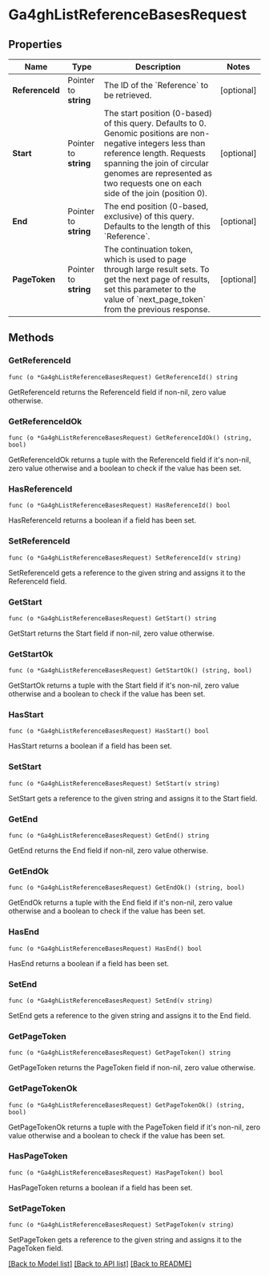 # Ga4ghListReferenceBasesRequest

## Properties

Name | Type | Description | Notes
------------ | ------------- | ------------- | -------------
**ReferenceId** | Pointer to **string** | The ID of the &#x60;Reference&#x60; to be retrieved. | [optional] 
**Start** | Pointer to **string** | The start position (0-based) of this query. Defaults to 0. Genomic positions are non-negative integers less than reference length. Requests spanning the join of circular genomes are represented as two requests one on each side of the join (position 0). | [optional] 
**End** | Pointer to **string** | The end position (0-based, exclusive) of this query. Defaults to the length of this &#x60;Reference&#x60;. | [optional] 
**PageToken** | Pointer to **string** | The continuation token, which is used to page through large result sets. To get the next page of results, set this parameter to the value of &#x60;next_page_token&#x60; from the previous response. | [optional] 

## Methods

### GetReferenceId

`func (o *Ga4ghListReferenceBasesRequest) GetReferenceId() string`

GetReferenceId returns the ReferenceId field if non-nil, zero value otherwise.

### GetReferenceIdOk

`func (o *Ga4ghListReferenceBasesRequest) GetReferenceIdOk() (string, bool)`

GetReferenceIdOk returns a tuple with the ReferenceId field if it's non-nil, zero value otherwise
and a boolean to check if the value has been set.

### HasReferenceId

`func (o *Ga4ghListReferenceBasesRequest) HasReferenceId() bool`

HasReferenceId returns a boolean if a field has been set.

### SetReferenceId

`func (o *Ga4ghListReferenceBasesRequest) SetReferenceId(v string)`

SetReferenceId gets a reference to the given string and assigns it to the ReferenceId field.

### GetStart

`func (o *Ga4ghListReferenceBasesRequest) GetStart() string`

GetStart returns the Start field if non-nil, zero value otherwise.

### GetStartOk

`func (o *Ga4ghListReferenceBasesRequest) GetStartOk() (string, bool)`

GetStartOk returns a tuple with the Start field if it's non-nil, zero value otherwise
and a boolean to check if the value has been set.

### HasStart

`func (o *Ga4ghListReferenceBasesRequest) HasStart() bool`

HasStart returns a boolean if a field has been set.

### SetStart

`func (o *Ga4ghListReferenceBasesRequest) SetStart(v string)`

SetStart gets a reference to the given string and assigns it to the Start field.

### GetEnd

`func (o *Ga4ghListReferenceBasesRequest) GetEnd() string`

GetEnd returns the End field if non-nil, zero value otherwise.

### GetEndOk

`func (o *Ga4ghListReferenceBasesRequest) GetEndOk() (string, bool)`

GetEndOk returns a tuple with the End field if it's non-nil, zero value otherwise
and a boolean to check if the value has been set.

### HasEnd

`func (o *Ga4ghListReferenceBasesRequest) HasEnd() bool`

HasEnd returns a boolean if a field has been set.

### SetEnd

`func (o *Ga4ghListReferenceBasesRequest) SetEnd(v string)`

SetEnd gets a reference to the given string and assigns it to the End field.

### GetPageToken

`func (o *Ga4ghListReferenceBasesRequest) GetPageToken() string`

GetPageToken returns the PageToken field if non-nil, zero value otherwise.

### GetPageTokenOk

`func (o *Ga4ghListReferenceBasesRequest) GetPageTokenOk() (string, bool)`

GetPageTokenOk returns a tuple with the PageToken field if it's non-nil, zero value otherwise
and a boolean to check if the value has been set.

### HasPageToken

`func (o *Ga4ghListReferenceBasesRequest) HasPageToken() bool`

HasPageToken returns a boolean if a field has been set.

### SetPageToken

`func (o *Ga4ghListReferenceBasesRequest) SetPageToken(v string)`

SetPageToken gets a reference to the given string and assigns it to the PageToken field.


[[Back to Model list]](../README.md#documentation-for-models) [[Back to API list]](../README.md#documentation-for-api-endpoints) [[Back to README]](../README.md)


